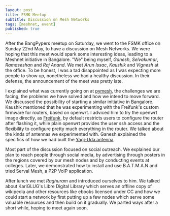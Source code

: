```yaml
---
layout: post
title: FSMK Meetup
subtitle: Discussion on Mesh Networks 
tags: [meshnet, event]
published: true
---
```


After the BangPypers meetup on Saturday, we went to the FSMK office on Sunday 22nd May, to have a discussion on Mesh Networks. We were hoping that this meet would spark some interesting ideas, leading to a Meshnet initiative in Bangalore. "We" being myself, _Ganesh_, _Selvakumar_, _Ramaseshan_ and _Raj Anand_. We met _Arun Issac_, _Kaushik_ and _Vignesh_ at the office. To be honest, I was a tad disappointed as I was expecting more people to show up, nonetheless we had a healthy discussion. In their defense, the announcement of the meet was pretty late. 

I explained what was currently going on at [pymesh](http://pymeshnet.gitlab.io), the challenges we are facing, the problems we have solved and how we intend to move forward. We discussed the possibility of starting a similar initiative in Bangalore. Kaushik mentioned that he was experimenting with the Freifunk's custom firmware for routers, based on openwrt. I adviced him to try the openwrt image directly, as [Freifunk](https://freifunk.net/en/), by default restricts users to configure the router after flashing it, while plain openwrt provides the user ssh access and the flexibility to configure pretty much everything in the router. We talked about the kinds of antennas we experimented with. Ganesh explained the specifics of how we had built the [Yagi-Uda antenna](https://medium.com/meshnet-py/yagi-antenna-and-our-merry-band-of-hackers-49aab6b0dede#.s9s6jv9vp). 

Most part of the discussion focused on social outreach. We explained our plan to reach people through social media, by advertising through posters in the regions covered by our mesh nodes and by conducting events at colleges. Later, we demonstrated how to install and use B.A.T.M.A.N and tried Serval Mesh, a P2P VoIP application.    

After lunch we met _Raghuram_ and introduced ourselves to him. We talked about KariGLUG's Libre Digital Library which serves an offline copy of wikipedia and other resources like ebooks licensed under CC and how we could start a network by first putting up a few nodes which serve some valuable resources and then build on it gradually. We parted ways after a short while, hoping to meet again soon.
